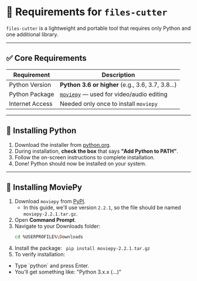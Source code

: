 # 🧾 Requirements for `files-cutter`

`files-cutter` is a lightweight and portable tool that requires only Python and one additional library.

---

## ✅ Core Requirements

| Requirement      | Description                                                                 |
|------------------|-----------------------------------------------------------------------------|
| Python Version   | **Python 3.6 or higher** (e.g., 3.6, 3.7, 3.8...)                           |
| Python Package   | [`moviepy`](https://pypi.org/project/moviepy/) — used for video/audio editing |
| Internet Access  | Needed only once to install `moviepy`                                      |

---

## 🐍 Installing Python

1. Download the installer from [python.org](https://python.org).
2. During installation, **check the box** that says **"Add Python to PATH"**.
3. Follow the on-screen instructions to complete installation.
4. Done! Python should now be installed on your system.

---

## 🎥 Installing MoviePy

1. Download `moviepy` from [PyPI](https://pypi.org/project/moviepy).
   - In this guide, we'll use version `2.2.1`, so the file should be named `moviepy-2.2.1.tar.gz`.
2. Open **Command Prompt**.
3. Navigate to your Downloads folder:
   ```bash
   cd %USERPROFILE%\Downloads
4. Install the package:
   `
pip install moviepy-2.2.1.tar.gz`
5. To verify installation:
<ul>
  <li>Type `python` and press Enter.</li>
  <li>You'll get something like: "Python 3.x.x (...)"</li>
</ul>
